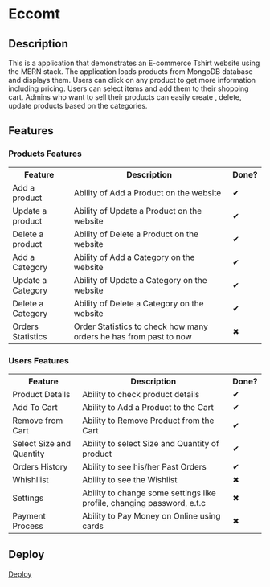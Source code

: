 # Eccomt

## Description
This is a application that demonstrates an E-commerce Tshirt website using the MERN stack. The application loads products from MongoDB database and displays them. Users can click on any product to get more information including pricing. Users can select items and add them to their shopping cart. Admins who want to sell their products can easily create , delete, update products based on the categories.


## Features
### Products Features
<table>
  <tr>
    <th>Feature</th>
    <th>Description</th>
    <th>Done?</th>
  </tr>
  <tr>
    <td>Add a product</td>
    <td>Ability of Add a Product on the website</td>
    <td>✔</td>
  </tr>
  <tr>
    <td>Update a product</td>
    <td>Ability of Update a Product on the website</td>
    <td>✔</td>
  </tr>
  <tr>
    <td>Delete a product</td>
    <td>Ability of Delete a Product on the website</td>
    <td>✔</td>
  </tr>
  <tr>
    <td>Add a Category</td>
    <td>Ability of Add a Category on the website</td>
    <td>✔</td>
  </tr>
  <tr>
    <td>Update a Category</td>
    <td>Ability of Update a Category on the website</td>
    <td>✔</td>
  </tr>
  <tr>
    <td>Delete a Category</td>
    <td>Ability of Delete a Category on the website</td>
    <td>✔</td>
  </tr>
  <tr>
    <td>Orders Statistics</td>
    <td>Order Statistics to check how many orders he has from past to now</td>
    <td>✖</td>
  </tr>
</table>

### Users Features

<table>
  <tr>
    <th>Feature</th>
    <th>Description</th>
    <th>Done?</th>
  </tr>
  <tr>
    <td>Product Details</td>
    <td>Ability to check product details</td>
    <td>✔</td>
  </tr>
  <tr>
    <td>Add To Cart</td>
    <td>Ability to Add a Product to the Cart</td>
    <td>✔</td>
  </tr>
  <tr>
    <td>Remove from Cart</td>
    <td>Ability to Remove Product from the Cart</td>
    <td>✔</td>
  </tr>
  <tr>
    <td>Select Size and Quantity</td>
    <td>Ability to select Size and Quantity of product</td>
    <td>✔</td>
  </tr>
  <tr>
    <td>Orders History</td>
    <td>Ability to see his/her Past Orders</td>
    <td>✔</td>
  </tr>
  <tr>
    <td>Whishllist</td>
    <td>Ability to see the Wishlist</td>
    <td>✖</td>
  </tr>
  <tr>
    <td>Settings</td>
    <td>Ability to change some settings like profile, changing password, e.t.c</td>
    <td>✖</td>
  </tr>
  <tr>
    <td>Payment Process</td>
    <td>Ability to Pay Money on Online using cards</td>
    <td>✖</td>
  </tr>
</table>



## Deploy
<a href="https://eccomt.netlify.app/" class="button big">Deploy</a>
